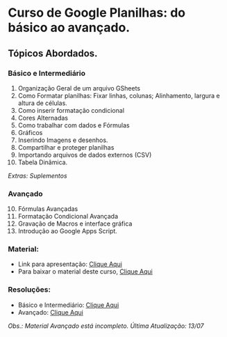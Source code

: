 # Curso de Google Planilhas: do básico ao avançado. 

## Tópicos Abordados.
### Básico e Intermediário
1. Organização Geral de um arquivo GSheets
2. Como Formatar planilhas: Fixar linhas, colunas; Alinhamento, largura e altura de células.
3. Como inserir formatação condicional
4. Cores Alternadas
5. Como trabalhar com dados e Fórmulas
6. Gráficos
7. Inserindo Imagens e desenhos.
8. Compartilhar e proteger planilhas
9. Importando arquivos de dados externos (CSV)
10. Tabela Dinâmica.

_Extras: Suplementos_

### Avançado
10. Fórmulas Avançadas
11. Formatação Condicional Avançada
12. Gravação de Macros e interface gráfica
13. Introdução ao Google Apps Script.

### Material:
* Link para apresentação: [Clique Aqui](https://docs.google.com/presentation/d/e/2PACX-1vTbDXzK2tHwCTR6IvovybDm3KcOTXqDwUVDQrHKfORYoZUHGqVF8j9quSLmyRKK7YY_8v1YrEZten5s/pub?start=false&loop=false&delayms=60000)
* Para baixar o material deste curso, [Clique Aqui](https://github.com/Eugenio-Pozzobon/Curso-Google-Sheets-e-AppsScript/archive/refs/heads/main.zip)

### Resoluções:
* Básico e Intermediário: [Clique Aqui](https://docs.google.com/spreadsheets/d/1LpTxUxs6o_QgArreSTM8O07pwgmTHRjO3Wi2cemMtio/edit?usp=sharing)
* Avançado: [Clique Aqui](https://docs.google.com/spreadsheets/d/1-VYKWmumigG3LKTiKAdHFhwhgT6Ahw6RnCfmx-LQuwo/edit?usp=sharing)

_Obs.: Material Avançado está incompleto. Última Atualização: 13/07_
